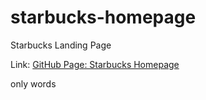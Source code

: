 # starbucks-homepage

Starbucks Landing Page

Link: [GitHub Page: Starbucks Homepage](https://anoshaahmed.github.io/starbucks-homepage/)

only words
